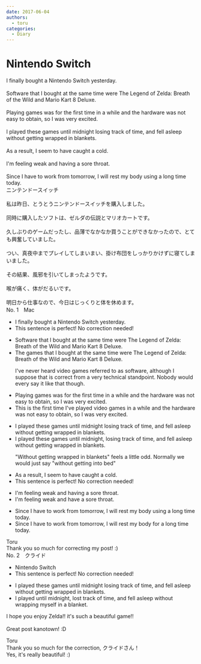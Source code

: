 ```yaml
---
date: 2017-06-04
authors:
  - toru
categories:
  - Diary
---
```


<h1 id="subject_show">Nintendo Switch</h1>
<div class="date" hidden>Jun 4, 2017 11:46</div>
<div id="post"><div id="body_show_ori">
I finally bought a Nintendo Switch yesterday.<br/><br/>Software that I bought at the same time were The Legend of Zelda: Breath of the Wild and Mario Kart 8 Deluxe.<br/><br/>Playing games was for the first time in a while and the hardware was not easy to obtain, so I was very excited.<br/><br/>I played these games until midnight losing track of time, and fell asleep without getting wrapped in blankets.<br/><br/>As a result, I seem to have caught a cold.<br/><br/>I'm feeling weak and having a sore throat.<br/><br/>Since I have to work from tomorrow, I will rest my body using a long time today.
</div></div>

<!-- more -->

<div id="post_ja"><div id="body_show_mo">
ニンテンドースイッチ<br/><br/>私は昨日、とうとうニンテンドースイッチを購入しました。<br/><br/>同時に購入したソフトは、ゼルダの伝説とマリオカートです。<br/><br/>久しぶりのゲームだったし、品薄でなかなか買うことができなかったので、とても興奮していました。<br/><br/>つい、真夜中までプレイしてしまいまい、掛け布団をしっかりかけずに寝てしまいました。<br/><br/>その結果、風邪を引いてしまったようです。<br/><br/>喉が痛く、体がだるいです。<br/><br/>明日から仕事なので、今日はじっくりと体を休めます。
</div></div>
<div id="block"><div class="first_name"> No. 1　<span class="just_name">Mac</span></div><div id="block2">
<ul class="correction_field">
<li class="incorrect">I finally bought a Nintendo Switch yesterday.</li>
<li class="corrected perfect">This sentence is perfect! No correction needed!</li>
</ul>
<ul class="correction_field">
<li class="incorrect">Software that I bought at the same time were The Legend of Zelda: Breath of the Wild and Mario Kart 8 Deluxe.</li>
<li class="corrected correct">
<span class="f_red">The games</span> that I bought at the same time were The Legend of Zelda: Breath of the Wild and Mario Kart 8 Deluxe.
<p class="correction_comment">I've never heard video games referred to as software, although I suppose that is correct from a very technical standpoint. Nobody would every say it like that though.</p>
</li>
</ul>
<ul class="correction_field">
<li class="incorrect">Playing games was for the first time in a while and the hardware was not easy to obtain, so I was very excited.</li>
<li class="corrected correct">
<span class="f_red">This is the first time I've played video games</span> in a while and the hardware was not easy to obtain, so I was very excited.
</li>
</ul>
<ul class="correction_field">
<li class="incorrect">I played these games until midnight losing track of time, and fell asleep without getting wrapped in blankets.</li>
<li class="corrected correct">
I played these games until midnight, losing track of time, and fell asleep without getting wrapped in blankets.
<p class="correction_comment">"Without getting wrapped in blankets" feels a little odd. Normally we would just say "without getting into bed"</p>
</li>
</ul>
<ul class="correction_field">
<li class="incorrect">As a result, I seem to have caught a cold.</li>
<li class="corrected perfect">This sentence is perfect! No correction needed!</li>
</ul>
<ul class="correction_field">
<li class="incorrect">I'm feeling weak and having a sore throat.</li>
<li class="corrected correct">
I'm feeling weak and <span class="f_red">have </span>a sore throat.
</li>
</ul>
<ul class="correction_field">
<li class="incorrect">Since I have to work from tomorrow, I will rest my body using a long time today.</li>
<li class="corrected correct">
Since I have to work <span class="sline">from </span>tomorrow, I will rest my body <span class="f_red">for </span>a long time today.
</li>
</ul>
</div><div class="name"><span class="just_name">Toru</span><br>
Thank you so much for correcting my post! :)
</div>
</div>
<div id="block"><div class="first_name"> No. 2　<span class="just_name">クライド</span></div><div id="block2">
<ul class="correction_field">
<li class="incorrect">Nintendo Switch</li>
<li class="corrected perfect">This sentence is perfect! No correction needed!</li>
</ul>
<ul class="correction_field">
<li class="incorrect">I played these games until midnight losing track of time, and fell asleep without getting wrapped in blankets.</li>
<li class="corrected correct">
I played until midnight, <span class="f_blue">lost track of time</span>, and fell asleep without <span class="f_blue">wrapping myself in a blanket</span>.
</li>
</ul>
<p class="comment_small">
 I hope you enjoy Zelda!! it's such a beautiful game!!
 <br/>
 <br/>
 Great post kanotown! :D
</p>

</div><div class="name"><span class="just_name">Toru</span><br>
Thank you so much for the correction, クライドさん！<br/>Yes, it's really beautiful! :)
</div>
</div>
